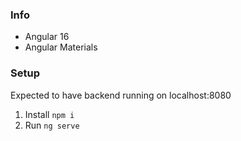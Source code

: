 
### Info
* Angular 16
* Angular Materials

### Setup

Expected to have backend running on localhost:8080

1. Install `npm i`
2. Run `ng serve`
